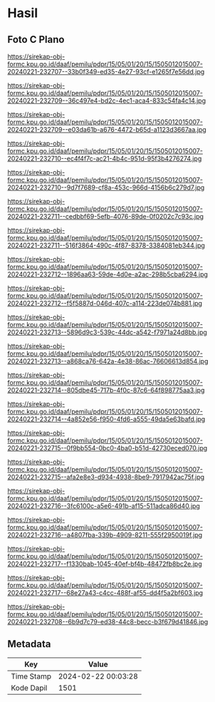 # Hasil

## Foto C Plano

https://sirekap-obj-formc.kpu.go.id/daaf/pemilu/pdpr/15/05/01/20/15/1505012015007-20240221-232707--33b0f349-ed35-4e27-93cf-e1265f7e56dd.jpg

https://sirekap-obj-formc.kpu.go.id/daaf/pemilu/pdpr/15/05/01/20/15/1505012015007-20240221-232709--36c497e4-bd2c-4ec1-aca4-833c54fa4c14.jpg

https://sirekap-obj-formc.kpu.go.id/daaf/pemilu/pdpr/15/05/01/20/15/1505012015007-20240221-232709--e03da61b-a676-4472-b65d-a1123d3667aa.jpg

https://sirekap-obj-formc.kpu.go.id/daaf/pemilu/pdpr/15/05/01/20/15/1505012015007-20240221-232710--ec4f4f7c-ac21-4b4c-951d-95f3b4276274.jpg

https://sirekap-obj-formc.kpu.go.id/daaf/pemilu/pdpr/15/05/01/20/15/1505012015007-20240221-232710--9d7f7689-cf8a-453c-966d-4156b6c279d7.jpg

https://sirekap-obj-formc.kpu.go.id/daaf/pemilu/pdpr/15/05/01/20/15/1505012015007-20240221-232711--cedbbf69-5efb-4076-89de-0f0202c7c93c.jpg

https://sirekap-obj-formc.kpu.go.id/daaf/pemilu/pdpr/15/05/01/20/15/1505012015007-20240221-232711--516f3864-490c-4f87-8378-3384081eb344.jpg

https://sirekap-obj-formc.kpu.go.id/daaf/pemilu/pdpr/15/05/01/20/15/1505012015007-20240221-232712--1896aa63-59de-4d0e-a2ac-298b5cba6294.jpg

https://sirekap-obj-formc.kpu.go.id/daaf/pemilu/pdpr/15/05/01/20/15/1505012015007-20240221-232712--f5f5887d-046d-407c-a114-223de074b881.jpg

https://sirekap-obj-formc.kpu.go.id/daaf/pemilu/pdpr/15/05/01/20/15/1505012015007-20240221-232713--5896d9c3-539c-44dc-a542-f7971a24d8bb.jpg

https://sirekap-obj-formc.kpu.go.id/daaf/pemilu/pdpr/15/05/01/20/15/1505012015007-20240221-232713--a868ca76-642a-4e38-86ac-76606613d854.jpg

https://sirekap-obj-formc.kpu.go.id/daaf/pemilu/pdpr/15/05/01/20/15/1505012015007-20240221-232714--805dbe45-717b-4f0c-87c6-64f898775aa3.jpg

https://sirekap-obj-formc.kpu.go.id/daaf/pemilu/pdpr/15/05/01/20/15/1505012015007-20240221-232714--4a852e56-f950-4fd6-a555-49da5e63bafd.jpg

https://sirekap-obj-formc.kpu.go.id/daaf/pemilu/pdpr/15/05/01/20/15/1505012015007-20240221-232715--0f9bb554-0bc0-4ba0-b51d-42730eced070.jpg

https://sirekap-obj-formc.kpu.go.id/daaf/pemilu/pdpr/15/05/01/20/15/1505012015007-20240221-232715--afa2e8e3-d934-4938-8be9-7917942ac75f.jpg

https://sirekap-obj-formc.kpu.go.id/daaf/pemilu/pdpr/15/05/01/20/15/1505012015007-20240221-232716--3fc6100c-a5e6-491b-af15-511adca86d40.jpg

https://sirekap-obj-formc.kpu.go.id/daaf/pemilu/pdpr/15/05/01/20/15/1505012015007-20240221-232716--a4807fba-339b-4909-8211-555f2950019f.jpg

https://sirekap-obj-formc.kpu.go.id/daaf/pemilu/pdpr/15/05/01/20/15/1505012015007-20240221-232717--f1330bab-1045-40ef-bf4b-48472fb8bc2e.jpg

https://sirekap-obj-formc.kpu.go.id/daaf/pemilu/pdpr/15/05/01/20/15/1505012015007-20240221-232717--68e27a43-c4cc-488f-af55-dd4f5a2bf603.jpg

https://sirekap-obj-formc.kpu.go.id/daaf/pemilu/pdpr/15/05/01/20/15/1505012015007-20240221-232708--6b9d7c79-ed38-44c8-becc-b3f679d41846.jpg


## Metadata

| Key        | Value               |
| ---------- | ------------------- |
| Time Stamp | 2024-02-22 00:03:28 |
| Kode Dapil | 1501                |



